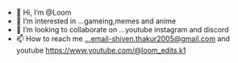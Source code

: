 - 👋 Hi, I’m @Loom 
- 👀 I’m interested in ...gameing,memes and anime
- 💞️ I’m looking to collaborate on ...youtube instagram and discord
- 📫 How to reach me ...email-shiven.thakur2005@gmail.com and youtube https://www.youtube.com/@loom_edits.k1

<!---
TigerPlayzsShiven/TigerPlayzsShiven is a ✨ special ✨ repository because its `README.md` (this file) appears on your GitHub profile.
You can click the Preview link to take a look at your changes.
--->
